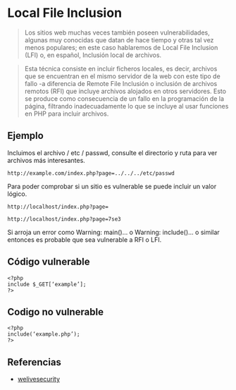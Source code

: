 # Local File Inclusion
> Los sitios web muchas veces también poseen vulnerabilidades, algunas muy conocidas que datan de hace tiempo y otras tal vez menos populares; en este caso hablaremos de Local File Inclusion (LFI) o, en español, Inclusión local de archivos.

> Esta técnica consiste en incluir ficheros locales, es decir, archivos que se encuentran en el mismo servidor de la web con este tipo de fallo -a diferencia de Remote File Inclusión o inclusión de archivos remotos (RFI) que incluye archivos alojados en otros servidores. Esto se produce como consecuencia de un fallo en la programación de la página, filtrando inadecuadamente lo que se incluye al usar funciones en PHP para incluir archivos.

## Ejemplo
Incluimos el archivo / etc / passwd, consulte el directorio y ruta para ver archivos más interesantes.
```
http://example.com/index.php?page=../../../etc/passwd
```
Para poder comprobar si un sitio es vulnerable se puede incluir un valor lógico.
```
http://localhost/index.php?page=
```
```
http://localhost/index.php?page=7se3
```
Si arroja un error como Warning: main()… o Warning: include()… o similar entonces es probable que sea vulnerable a RFI o LFI. 
## Código vulnerable
```
<?php
include $_GET[‘example’];
?>
```
## Codigo no vulnerable
```
<?php
include(‘example.php’);
?>
```
## Referencias
* [welivesecurity](https://www.welivesecurity.com/la-es/2015/01/12/como-funciona-vulnerabilidad-local-file-inclusion/)
